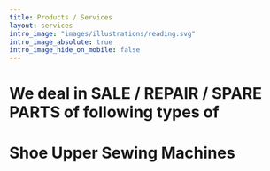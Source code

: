 ```yaml
---
title: Products / Services
layout: services
intro_image: "images/illustrations/reading.svg"
intro_image_absolute: true
intro_image_hide_on_mobile: false
---
```


# We deal in SALE / REPAIR / SPARE PARTS of following types of 
# Shoe Upper Sewing Machines

